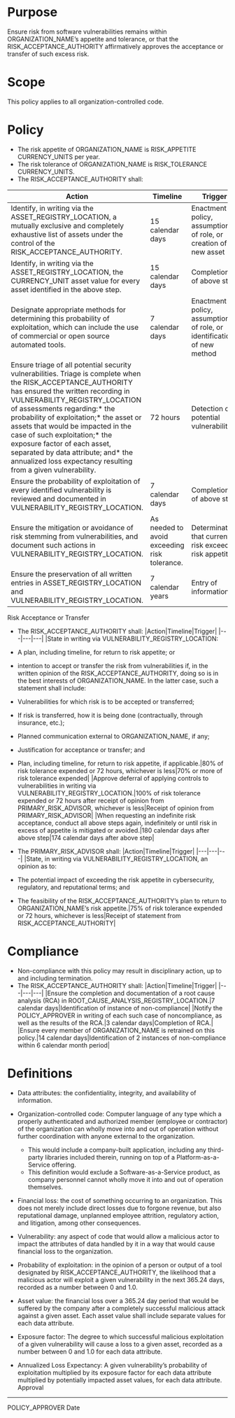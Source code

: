 # Purpose

Ensure risk from software vulnerabilities remains within ORGANIZATION_NAME’s appetite and tolerance, or that the RISK_ACCEPTANCE_AUTHORITY affirmatively approves the acceptance or transfer of such excess risk.

# Scope
This policy applies to all organization-controlled code.

# Policy
- The risk appetite of ORGANIZATION_NAME is RISK_APPETITE CURRENCY_UNITS per year.
- The risk tolerance of ORGANIZATION_NAME is RISK_TOLERANCE CURRENCY_UNITS.
- The RISK_ACCEPTANCE_AUTHORITY shall:

| Action | Timeline | Trigger|
|---|---|---|
|Identify, in writing via the ASSET_REGISTRY_LOCATION, a mutually exclusive and completely exhaustive list of assets under the control of the RISK_ACCEPTANCE_AUTHORITY.|15 calendar days|Enactment of policy, assumption of role, or creation of new asset|
|Identify, in writing via the ASSET_REGISTRY_LOCATION, the CURRENCY_UNIT asset value for every asset identified in the above step.|15 calendar days|Completion of above step|
|Designate appropriate methods for determining this probability of exploitation, which can include the use of commercial or open source automated tools.|7 calendar days|Enactment of policy, assumption of role, or identification of new method|
|Ensure triage of all potential security vulnerabilities. Triage is complete when the RISK_ACCEPTANCE_AUTHORITY has ensured the written recording in VULNERABILITY_REGISTRY_LOCATION of assessments regarding:\* the probability of exploitation;\* the asset or assets that would be impacted in the case of such exploitation;\* the exposure factor of each asset, separated by data attribute; and\* the annualized loss expectancy resulting from a given vulnerability.|72 hours|Detection of potential vulnerability|
|Ensure the probability of exploitation of every identified vulnerability is reviewed and documented in VULNERABILITY_REGISTRY_LOCATION.|7 calendar days|Completion of above step|
|Ensure the mitigation or avoidance of risk stemming from vulnerabilities, and document such actions in VULNERABILITY_REGISTRY_LOCATION.|As needed to avoid exceeding risk tolerance.|Determination that current risk exceeds risk appetite.|
|Ensure the preservation of all written entries in ASSET_REGISTRY_LOCATION and VULNERABILITY_REGISTRY_LOCATION.|7 calendar years|Entry of information|

Risk Acceptance or Transfer
* The RISK_ACCEPTANCE_AUTHORITY shall:
|Action|Timeline|Trigger|
|---|---|---|
|State in writing via VULNERABILITY_REGISTRY_LOCATION:
* A plan, including timeline, for return to risk appetite; or
* intention to accept or transfer the risk from vulnerabilities if, in the written opinion of the RISK_ACCEPTANCE_AUTHORITY, doing so is in the best interests of ORGANIZATION_NAME.
In the latter case, such a statement shall include:
* Vulnerabilities for which risk is to be accepted or transferred;
* If risk is transferred, how it is being done (contractually, through insurance, etc.);
* Planned communication external to ORGANIZATION_NAME, if any;
* Justification for acceptance or transfer; and
* Plan, including timeline, for return to risk appetite, if applicable.|80% of risk tolerance expended or 72 hours, whichever is less|70% or more of risk tolerance expended|
|Approve deferral of applying controls to vulnerabilities in writing via VULNERABILITY_REGISTRY_LOCATION.|100% of risk tolerance expended or 72 hours after receipt of opinion from PRIMARY_RISK_ADVISOR, whichever is less|Receipt of opinion from PRIMARY_RISK_ADVISOR|
|When requesting an indefinite risk acceptance, conduct all above steps again, indefinitely or until risk in excess of appetite is mitigated or avoided.|180 calendar days after above step|174 calendar days after above step|	

* The PRIMARY_RISK_ADVISOR shall:
|Action|Timeline|Trigger|
|---|---|---|
|State, in writing via VULNERABILITY_REGISTRY_LOCATION, an opinion as to:
* The potential impact of exceeding the risk appetite in cybersecurity, regulatory, and reputational terms; and
* The feasibility of the RISK_ACCEPTANCE_AUTHORITY’s plan to return to ORGANIZATION_NAME’s risk appetite.|75% of risk tolerance expended or 72 hours, whichever is less|Receipt of statement from RISK_ACCEPTANCE_AUTHORITY|

# Compliance
* Non-compliance with this policy may result in disciplinary action, up to and including termination.
* The RISK_ACCEPTANCE_AUTHORITY shall:
|Action|Timeline|Trigger|
|---|---|---|
|Ensure the completion and documentation of a root cause analysis (RCA) in ROOT_CAUSE_ANALYSIS_REGISTRY_LOCATION.|7 calendar days|Identification of instance of non-compliance|
|Notify the POLICY_APPROVER in writing of each such case of noncompliance, as well as the results of the RCA.|3 calendar days|Completion of RCA.|
|Ensure every member of ORGANIZATION_NAME is retrained on this policy.|14 calendar days|Identification of 2 instances of non-compliance within 6 calendar month period|

# Definitions

* Data attributes: the confidentiality, integrity, and availability of information.

* Organization-controlled code: Computer language of any type which a properly authenticated and authorized member (employee or contractor) of the organization can wholly move into and out of operation without further coordination with anyone external to the organization.
   * This would include a company-built application, including any third-party libraries included therein, running on top of a Platform-as-a-Service offering.
   * This definition would exclude a Software-as-a-Service product, as company personnel cannot wholly move it into and out of operation themselves.

* Financial loss: the cost of something occurring to an organization. This does not merely include direct losses due to forgone revenue, but also reputational damage, unplanned employee attrition, regulatory action, and litigation, among other consequences.

* Vulnerability: any aspect of code that would allow a malicious actor to impact the attributes of data handled by it in a way that would cause financial loss to the organization.

* Probability of exploitation: in the opinion of a person or output of a tool designated by RISK_ACCEPTANCE_AUTHORITY, the likelihood that a malicious actor will exploit a given vulnerability in the next 365.24 days, recorded as a number between 0 and 1.0.

* Asset value: the financial loss over a 365.24 day period that would be suffered by the company after a completely successful malicious attack against a given asset. Each asset value shall include separate values for each data attribute.

* Exposure factor: The degree to which successful malicious exploitation of a given vulnerability will cause a loss to a given asset, recorded as a number between 0 and 1.0 for each data attribute.

* Annualized Loss Expectancy: A given vulnerability’s probability of exploitation multiplied by its exposure factor for each data attribute multiplied by potentially impacted asset values, for each data attribute.
Approval


_______________________________________________________________        ___________________________
POLICY_APPROVER                                                        Date
